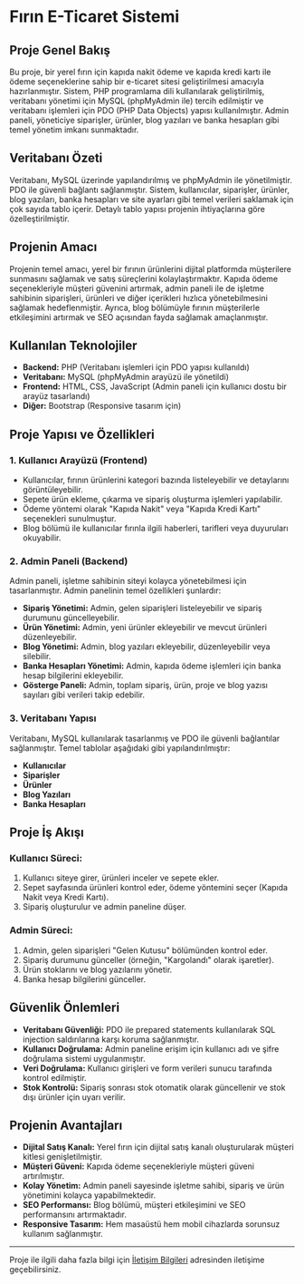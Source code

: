 # Fırın E-Ticaret Sistemi

## Proje Genel Bakış
Bu proje, bir yerel fırın için kapıda nakit ödeme ve kapıda kredi kartı ile ödeme seçeneklerine sahip bir e-ticaret sitesi geliştirilmesi amacıyla hazırlanmıştır. Sistem, PHP programlama dili kullanılarak geliştirilmiş, veritabanı yönetimi için MySQL (phpMyAdmin ile) tercih edilmiştir ve veritabanı işlemleri için PDO (PHP Data Objects) yapısı kullanılmıştır. Admin paneli, yöneticiye siparişler, ürünler, blog yazıları ve banka hesapları gibi temel yönetim imkanı sunmaktadır.

## Veritabanı Özeti
Veritabanı, MySQL üzerinde yapılandırılmış ve phpMyAdmin ile yönetilmiştir. PDO ile güvenli bağlantı sağlanmıştır. Sistem, kullanıcılar, siparişler, ürünler, blog yazıları, banka hesapları ve site ayarları gibi temel verileri saklamak için çok sayıda tablo içerir. Detaylı tablo yapısı projenin ihtiyaçlarına göre özelleştirilmiştir.

## Projenin Amacı
Projenin temel amacı, yerel bir fırının ürünlerini dijital platformda müşterilere sunmasını sağlamak ve satış süreçlerini kolaylaştırmaktır. Kapıda ödeme seçenekleriyle müşteri güvenini artırmak, admin paneli ile de işletme sahibinin siparişleri, ürünleri ve diğer içerikleri hızlıca yönetebilmesini sağlamak hedeflenmiştir. Ayrıca, blog bölümüyle fırının müşterilerle etkileşimini artırmak ve SEO açısından fayda sağlamak amaçlanmıştır.

## Kullanılan Teknolojiler
- **Backend:** PHP (Veritabanı işlemleri için PDO yapısı kullanıldı)
- **Veritabanı:** MySQL (phpMyAdmin arayüzü ile yönetildi)
- **Frontend:** HTML, CSS, JavaScript (Admin paneli için kullanıcı dostu bir arayüz tasarlandı)
- **Diğer:** Bootstrap (Responsive tasarım için)

## Proje Yapısı ve Özellikleri

### 1. Kullanıcı Arayüzü (Frontend)
- Kullanıcılar, fırının ürünlerini kategori bazında listeleyebilir ve detaylarını görüntüleyebilir.
- Sepete ürün ekleme, çıkarma ve sipariş oluşturma işlemleri yapılabilir.
- Ödeme yöntemi olarak "Kapıda Nakit" veya "Kapıda Kredi Kartı" seçenekleri sunulmuştur.
- Blog bölümü ile kullanıcılar fırınla ilgili haberleri, tarifleri veya duyuruları okuyabilir.

### 2. Admin Paneli (Backend)
Admin paneli, işletme sahibinin siteyi kolayca yönetebilmesi için tasarlanmıştır. Admin panelinin temel özellikleri şunlardır:
- **Sipariş Yönetimi:** Admin, gelen siparişleri listeleyebilir ve sipariş durumunu güncelleyebilir.
- **Ürün Yönetimi:** Admin, yeni ürünler ekleyebilir ve mevcut ürünleri düzenleyebilir.
- **Blog Yönetimi:** Admin, blog yazıları ekleyebilir, düzenleyebilir veya silebilir.
- **Banka Hesapları Yönetimi:** Admin, kapıda ödeme işlemleri için banka hesap bilgilerini ekleyebilir.
- **Gösterge Paneli:** Admin, toplam sipariş, ürün, proje ve blog yazısı sayıları gibi verileri takip edebilir.

### 3. Veritabanı Yapısı
Veritabanı, MySQL kullanılarak tasarlanmış ve PDO ile güvenli bağlantılar sağlanmıştır. Temel tablolar aşağıdaki gibi yapılandırılmıştır:
- **Kullanıcılar**
- **Siparişler**
- **Ürünler**
- **Blog Yazıları**
- **Banka Hesapları**

## Proje İş Akışı

### Kullanıcı Süreci:
1. Kullanıcı siteye girer, ürünleri inceler ve sepete ekler.
2. Sepet sayfasında ürünleri kontrol eder, ödeme yöntemini seçer (Kapıda Nakit veya Kredi Kartı).
3. Sipariş oluşturulur ve admin paneline düşer.

### Admin Süreci:
1. Admin, gelen siparişleri "Gelen Kutusu" bölümünden kontrol eder.
2. Sipariş durumunu günceller (örneğin, "Kargolandı" olarak işaretler).
3. Ürün stoklarını ve blog yazılarını yönetir.
4. Banka hesap bilgilerini günceller.

## Güvenlik Önlemleri
- **Veritabanı Güvenliği:** PDO ile prepared statements kullanılarak SQL injection saldırılarına karşı koruma sağlanmıştır.
- **Kullanıcı Doğrulama:** Admin paneline erişim için kullanıcı adı ve şifre doğrulama sistemi uygulanmıştır.
- **Veri Doğrulama:** Kullanıcı girişleri ve form verileri sunucu tarafında kontrol edilmiştir.
- **Stok Kontrolü:** Sipariş sonrası stok otomatik olarak güncellenir ve stok dışı ürünler için uyarı verilir.

## Projenin Avantajları
- **Dijital Satış Kanalı:** Yerel fırın için dijital satış kanalı oluşturularak müşteri kitlesi genişletilmiştir.
- **Müşteri Güveni:** Kapıda ödeme seçenekleriyle müşteri güveni artırılmıştır.
- **Kolay Yönetim:** Admin paneli sayesinde işletme sahibi, sipariş ve ürün yönetimini kolayca yapabilmektedir.
- **SEO Performansı:** Blog bölümü, müşteri etkileşimini ve SEO performansını artırmaktadır.
- **Responsive Tasarım:** Hem masaüstü hem mobil cihazlarda sorunsuz kullanım sağlanmıştır.

---

Proje ile ilgili daha fazla bilgi için [İletişim Bilgileri](mailto:ahmetfarukcatlar@stngroup.com.tr) adresinden iletişime geçebilirsiniz.
